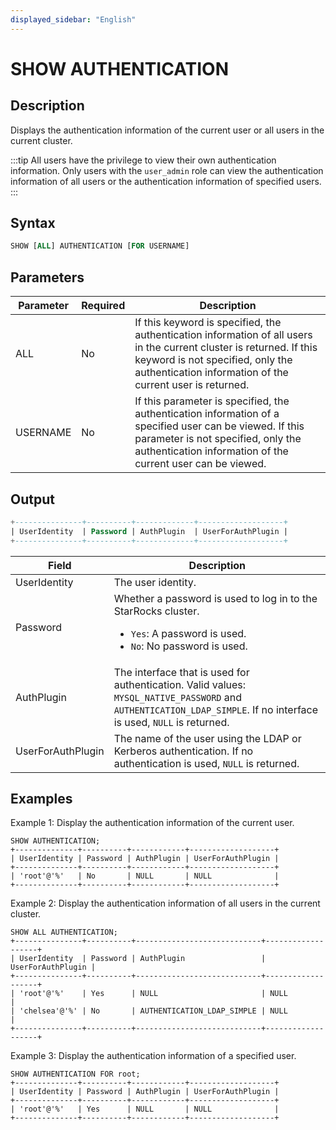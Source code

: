 ```yaml
---
displayed_sidebar: "English"
---
```


# SHOW AUTHENTICATION

## Description

Displays the authentication information of the current user or all users in the current cluster.

:::tip
All users have the privilege to view their own authentication information. Only users with the `user_admin` role can view the authentication information of all users or the authentication information of specified users.
:::

## Syntax

```SQL
SHOW [ALL] AUTHENTICATION [FOR USERNAME]
```

## Parameters

| **Parameter** | **Required** | **Description**                                              |
| ------------- | ------------ | ------------------------------------------------------------ |
| ALL           | No           | If this keyword is specified, the authentication information of all users in the current cluster is returned. If this keyword is not specified, only the authentication information of the current user is returned. |
| USERNAME      | No           | If this parameter is specified, the authentication information of a specified user can be viewed. If this parameter is not specified, only the authentication information of the current user can be viewed. |

## Output

```SQL
+---------------+----------+-------------+-------------------+
| UserIdentity  | Password | AuthPlugin  | UserForAuthPlugin |
+---------------+----------+-------------+-------------------+
```

| **Field**         | **Description**                                              |
| ----------------- | ------------------------------------------------------------ |
| UserIdentity      | The user identity.                                           |
| Password          | Whether a password is used to log in to the StarRocks cluster.<ul><li>`Yes`: A password is used.</li><li>`No`: No password is used.</li></ul> |
| AuthPlugin        | The interface that is used for authentication. Valid values: `MYSQL_NATIVE_PASSWORD` and `AUTHENTICATION_LDAP_SIMPLE`. If no interface is used, `NULL` is returned. |
| UserForAuthPlugin | The name of the user using the LDAP or Kerberos authentication. If no authentication is used, `NULL` is returned. |

## Examples

Example 1: Display the authentication information of the current user.

```Plain
SHOW AUTHENTICATION;
+--------------+----------+------------+-------------------+
| UserIdentity | Password | AuthPlugin | UserForAuthPlugin |
+--------------+----------+------------+-------------------+
| 'root'@'%'   | No       | NULL       | NULL              |
+--------------+----------+------------+-------------------+
```

Example 2: Display the authentication information of all users in the current cluster.

```Plain
SHOW ALL AUTHENTICATION;
+---------------+----------+----------------------------+-------------------+
| UserIdentity  | Password | AuthPlugin                 | UserForAuthPlugin |
+---------------+----------+----------------------------+-------------------+
| 'root'@'%'    | Yes      | NULL                       | NULL              |
| 'chelsea'@'%' | No       | AUTHENTICATION_LDAP_SIMPLE | NULL              |
+---------------+----------+----------------------------+-------------------+
```

Example 3: Display the authentication information of a specified user.

```Plain
SHOW AUTHENTICATION FOR root;
+--------------+----------+------------+-------------------+
| UserIdentity | Password | AuthPlugin | UserForAuthPlugin |
+--------------+----------+------------+-------------------+
| 'root'@'%'   | Yes      | NULL       | NULL              |
+--------------+----------+------------+-------------------+
```
